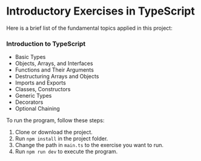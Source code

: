 # Introductory Exercises in TypeScript

Here is a brief list of the fundamental topics applied in this project:

### Introduction to TypeScript

- Basic Types
- Objects, Arrays, and Interfaces
- Functions and Their Arguments
- Destructuring Arrays and Objects
- Imports and Exports
- Classes, Constructors
- Generic Types
- Decorators
- Optional Chaining

To run the program, follow these steps:

1. Clone or download the project.
2. Run ```npm install``` in the project folder.
3. Change the path in ```main.ts``` to the exercise you want to run.
4. Run ```npm run dev``` to execute the program.
